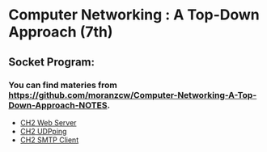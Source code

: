 # Computer Networking : A Top-Down Approach (7th)

## Socket Program: 
### You can find materies from https://github.com/moranzcw/Computer-Networking-A-Top-Down-Approach-NOTES.
* [CH2 Web Server](CH2/Programing/WebServer)
* [CH2 UDPping](CH2/Programing/UDPping)
* [CH2 SMTP Client](CH2/Programing/SMTP)
